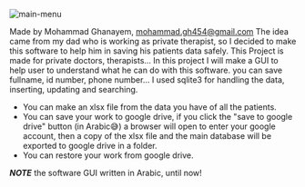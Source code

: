 ![main-menu](https://github.com/MohammadKhGh99/PatientsData-PythonVersion/assets/81380413/eb05ed9a-ea2f-4739-8057-442264808d90)

Made by Mohammad Ghanayem, mohammad.gh454@gmail.com
The idea came from my dad who is working as private therapist, so I decided to make this software to help him in saving his patients data safely.
This Project is made for private doctors, therapists...
In this project I will make a GUI to help user to understand what he can do with this software.
you can save fullname, id number, phone number...
I used sqlite3 for handling the data, inserting, updating and searching.
* You can make an xlsx file from the data you have of all the patients.
* You can save your work to google drive, if you click the "save to google drive" button (in Arabic😅) a browser will open to enter your google account,
  then a copy of the xlsx file and the main database will be exported to google drive in a folder.
* You can restore your work from google drive.

***NOTE***
the software GUI written in Arabic, until now!
